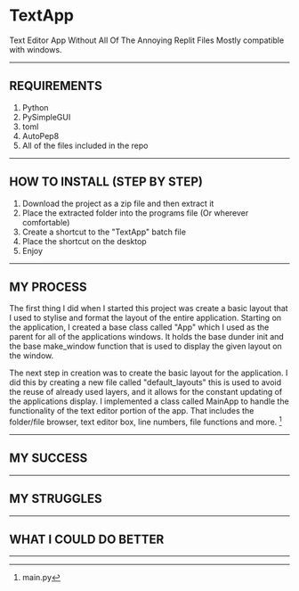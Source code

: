 # TextApp
Text Editor App Without All Of The Annoying Replit Files
Mostly compatible with windows.

---
## REQUIREMENTS ##
1. Python
2. PySimpleGUI
3. toml
4. AutoPep8
5. All of the files included in the repo

---
## HOW TO INSTALL (STEP BY STEP) ##
1. Download the project as a zip file and then extract it
2. Place the extracted folder into the programs file (Or wherever comfortable)
3. Create a shortcut to the "TextApp" batch file
4. Place the shortcut on the desktop
5. Enjoy

---
## MY PROCESS ##
The first thing I did when I started this project was create a basic layout that I used to stylise and format the layout of the entire application. Starting on the application, I created a base class called "App" which I used as the parent for all of the applications windows. It holds the base dunder init and the base make_window function that is used to display the given layout on the window.

The next step in creation was to create the basic layout for the application. I did this by creating a new file called "default_layouts" this is used to avoid the reuse of already used layers, and it allows for the constant updating of the applications display. I implemented a class called MainApp to handle the functionality of the text editor portion of the app. That includes the folder/file browser, text editor box, line numbers, file functions and more. [^1]

---
## MY SUCCESS ##


---
## MY STRUGGLES ##


---
## WHAT I COULD DO BETTER ##


---

[^1]: main.py

